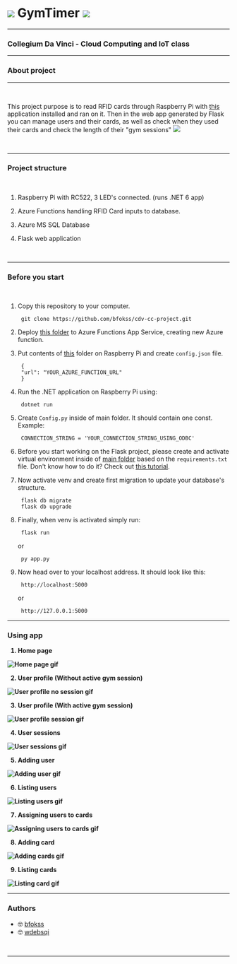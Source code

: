 # <img src="project/static/assets/favicon.ico"> GymTimer <img src="project/static/assets/favicon.ico">

---

### <b>Collegium Da Vinci</b> - Cloud Computing and IoT class

---

### <b>About project</b>

---

<br>


This project purpose is to read RFID cards through Raspberry Pi with [this](https://github.com/bfokss/cdv-cc-project/tree/main/project/Rpi/RpiCardReader) application installed and ran on it. Then in the web app generated by Flask you can manage users and their cards, as well as check when they used their cards and check the length of their "gym sessions" <img src="project/static/assets/favicon.ico">

<br>

---

### <b>Project structure</b>
<br>

1. Raspberry Pi with RC522, 3 LED's connected. (runs .NET 6 app)

2. Azure Functions handling RFID Card inputs to database.

3. Azure MS SQL Database

4. Flask web application

<br>

---

### <b>Before you start</b>
<br>

1. Copy this repository to your computer.

        git clone https://github.com/bfokss/cdv-cc-project.git

2. Deploy [this folder](https://github.com/bfokss/cdv-cc-project/tree/main/project/NewEventsTrigger) to Azure Functions App Service, creating new Azure function.

3. Put contents of [this](https://github.com/bfokss/cdv-cc-project/tree/main/project/Rpi) folder on Raspberry Pi and create `config.json` file. <br>

        {
        "url": "YOUR_AZURE_FUNCTION_URL"
        }

4. Run the .NET application on Raspberry Pi using:

        dotnet run

5. Create `Config.py` inside of main folder. It should contain one const. Example:

        CONNECTION_STRING = 'YOUR_CONNECTION_STRING_USING_ODBC'


6. Before you start working on the Flask project, please create and activate virtual environment inside of [main folder](https://github.com/bfokss/cdv-cc-project/tree/main) based on the `requirements.txt` file. Don't know how to do it? Check out [this tutorial](https://frankcorso.dev/setting-up-python-environment-venv-requirements.html).

7. Now activate venv and create first migration to update your database's structure.

        flask db migrate
        flask db upgrade

6. Finally, when venv is activated simply run:

        flask run
    or

        py app.py

7. Now head over to your localhost address. It should look like this:

        http://localhost:5000
    or

        http://127.0.0.1:5000

---


### <b>Using app

1. Home page

![Home page gif](https://media.giphy.com/media/13Jhzc2dkusZXRWjnL/giphy.gif)

2. User profile (Without active gym session)

![User profile no session gif](https://media.giphy.com/media/VdoO1RwnXNuvZRb1Wz/giphy.gif)

3. User profile (With active gym session)

![User profile session gif](https://media.giphy.com/media/WfVAqCrjiHm3UOihIj/giphy.gif)

4. User sessions

![User sessions gif](https://media.giphy.com/media/ZZygeyuUhix1edhRmC/giphy.gif)

5. Adding user

![Adding user gif](https://media.giphy.com/media/BgrcW2NoUZ6gqf48h9/giphy.gif)

6. Listing users

![Listing users gif](https://media.giphy.com/media/JQX0Az0x7FgrW0zQ2n/giphy.gif)

7. Assigning users to cards

![Assigning users to cards gif](https://media.giphy.com/media/JQX0Az0x7FgrW0zQ2n/giphy.gif)

8. Adding card

![Adding cards gif](https://media.giphy.com/media/Kixc2LK2j7k47uMD6u/giphy.gif)

9. Listing cards

![Listing card gif](https://media.giphy.com/media/k4hZ10OTaoi31Ct0Wp/giphy.gif)

</b>

---

### <b>Authors</b>
- :nerd_face: [bfokss](https://github.com/bfokss)
- :nerd_face: [wdebsqi](https://github.com/wdebsqi)
<br>



---